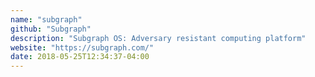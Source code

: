 ```yaml
---
name: "subgraph"
github: "Subgraph"
description: "Subgraph OS: Adversary resistant computing platform"
website: "https://subgraph.com/"
date: 2018-05-25T12:34:37-04:00
---
```

